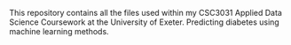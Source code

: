 This repository contains all the files used within my CSC3031 Applied Data Science Coursework at the University of Exeter. Predicting diabetes using machine learning methods.

